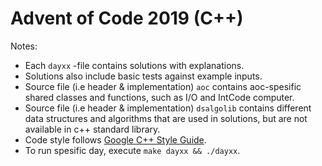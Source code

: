 # Advent of Code 2019 (C++)

Notes:
- Each `dayxx` -file contains solutions with explanations.
- Solutions also include basic tests against example inputs.
- Source file (i.e header & implementation) `aoc` contains aoc-spesific shared
classes and functions, such as I/O and IntCode computer.
- Source file (i.e header & implementation) `dsalgolib` contains different data
structures and algorithms that are used in solutions, but are not available in c++
standard library.
- Code style follows [Google C++ Style Guide](
https://google.github.io/styleguide/cppguide.html).
- To run spesific day, execute `make dayxx && ./dayxx`.
